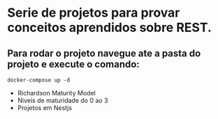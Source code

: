 # Serie de projetos para provar conceitos aprendidos sobre REST.


## Para rodar o projeto navegue ate a pasta do projeto e execute o comando:
```docker-compose up -d```

- Richardson Maturity Model
- Niveis de maturidade do 0 ao 3
- Projetos em Nestjs